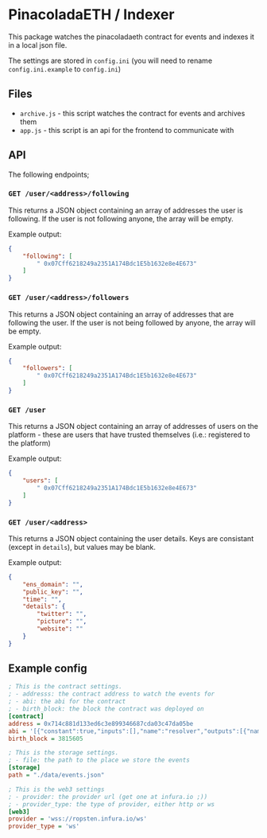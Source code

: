 # PinacoladaETH / Indexer

This package watches the pinacoladaeth contract for events and indexes it in a local json file.

The settings are stored in `config.ini` (you will need to rename `config.ini.example` to `config.ini`)

## Files

* `archive.js` - this script watches the contract for events and archives them
* `app.js` - this script is an api for the frontend to communicate with

## API

The following endpoints;

### `GET /user/<address>/following`

This returns a JSON object containing an array of addresses the user is following. If the user
is not following anyone, the array will be empty.

Example output: 

```json
{
    "following": [
        " 0x07Cff6218249a2351A174Bdc1E5b1632e8e4E673"
    ]
}
```

### `GET /user/<address>/followers`

This returns a JSON object containing an array of addresses that are following the user. If the user
is not being followed by anyone, the array will be empty.

Example output: 

```json
{
    "followers": [
        " 0x07Cff6218249a2351A174Bdc1E5b1632e8e4E673"
    ]
}
```

### `GET /user`

This returns a JSON object containing an array of addresses of users on the platform - these are users
that have trusted themselves (i.e.: registered to the platform)

Example output:

```json
{
    "users": [
        " 0x07Cff6218249a2351A174Bdc1E5b1632e8e4E673"
    ]
}
```

### `GET /user/<address>`

This returns a JSON object containing the user details. Keys are consistant (except in `details`), but values may be blank.

Example output: 

```json
{
    "ens_domain": "",
    "public_key": "",
    "time": "",
    "details": {
        "twitter": "",
        "picture": "",
        "website": ""
    }
}
```

## Example config

```ini
; This is the contract settings.
; - addresss: the contract address to watch the events for
; - abi: the abi for the contract
; - birth_block: the block the contract was deployed on
[contract]
address = 0x714c881d133ed6c3e899346687cda03c47da05be
abi = '[{"constant":true,"inputs":[],"name":"resolver","outputs":[{"name":"","type":"address"}],"payable":false,"stateMutability":"view","type":"function"},{"constant":true,"inputs":[],"name":"registrar","outputs":[{"name":"","type":"address"}],"payable":false,"stateMutability":"view","type":"function"},{"constant":false,"inputs":[{"name":"_friendNameHash","type":"bytes32"},{"name":"_friendAddr","type":"address"}],"name":"registerFriend","outputs":[],"payable":false,"stateMutability":"nonpayable","type":"function"},{"constant":true,"inputs":[{"name":"","type":"address"},{"name":"","type":"uint256"}],"name":"addrGraph","outputs":[{"name":"","type":"address"}],"payable":false,"stateMutability":"view","type":"function"},{"constant":true,"inputs":[],"name":"registry","outputs":[{"name":"","type":"address"}],"payable":false,"stateMutability":"view","type":"function"},{"constant":true,"inputs":[],"name":"reverseRegistrar","outputs":[{"name":"","type":"address"}],"payable":false,"stateMutability":"view","type":"function"},{"constant":true,"inputs":[{"name":"_person","type":"address"}],"name":"isMember","outputs":[{"name":"","type":"bool"}],"payable":false,"stateMutability":"view","type":"function"},{"inputs":[{"name":"registryA","type":"address"},{"name":"registrarA","type":"address"},{"name":"resolverA","type":"address"},{"name":"reverseRegistrarA","type":"address"}],"payable":false,"stateMutability":"nonpayable","type":"constructor"},{"anonymous":false,"inputs":[{"indexed":false,"name":"from","type":"address"},{"indexed":false,"name":"to","type":"address"}],"name":"Connection","type":"event"}]'
birth_block = 3815605

; This is the storage settings.
; - file: the path to the place we store the events
[storage]
path = "./data/events.json"

; This is the web3 settings
; - provider: the provider url (get one at infura.io ;))
; - provider_type: the type of provider, either http or ws
[web3]
provider = 'wss://ropsten.infura.io/ws'
provider_type = 'ws'
```